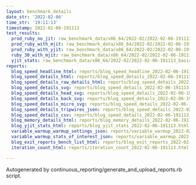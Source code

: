 ```yaml
---
layout: benchmark_details
date_str: '2022-02-06'
time_str: '19:11:13'
timestamp: 2022-02-06-191113
test_results:
  prod_ruby_no_jit: raw_benchmark_data/x86_64/2022-02/2022-02-06-191113_basic_benchmark_prod_ruby_no_jit.json
  prod_ruby_with_mjit: raw_benchmark_data/x86_64/2022-02/2022-02-06-191113_basic_benchmark_prod_ruby_with_mjit.json
  prod_ruby_with_yjit: raw_benchmark_data/x86_64/2022-02/2022-02-06-191113_basic_benchmark_prod_ruby_with_yjit.json
  ruby_30_with_mjit: raw_benchmark_data/x86_64/2022-02/2022-02-06-191113_basic_benchmark_ruby_30_with_mjit.json
  yjit_stats: raw_benchmark_data/x86_64/2022-02/2022-02-06-191113_basic_benchmark_yjit_stats.json
reports:
  blog_speed_headline_html: reports/blog_speed_headline_2022-02-06-191113.html
  blog_speed_details_html: reports/blog_speed_details_2022-02-06-191113.html
  blog_speed_details_raw_details_html: reports/blog_speed_details_2022-02-06-191113.raw_details.html
  blog_speed_details_svg: reports/blog_speed_details_2022-02-06-191113.svg
  blog_speed_details_head_svg: reports/blog_speed_details_2022-02-06-191113.head.svg
  blog_speed_details_back_svg: reports/blog_speed_details_2022-02-06-191113.back.svg
  blog_speed_details_micro_svg: reports/blog_speed_details_2022-02-06-191113.micro.svg
  blog_speed_details_tripwires_json: reports/blog_speed_details_2022-02-06-191113.tripwires.json
  blog_speed_details_csv: reports/blog_speed_details_2022-02-06-191113.csv
  blog_memory_details_html: reports/blog_memory_details_2022-02-06-191113.html
  blog_yjit_stats_html: reports/blog_yjit_stats_2022-02-06-191113.html
  variable_warmup_warmup_settings_json: reports/variable_warmup_2022-02-06-191113.warmup_settings.json
  variable_warmup_stats_of_interest_json: reports/variable_warmup_2022-02-06-191113.stats_of_interest.json
  blog_exit_reports_bench_list_html: reports/blog_exit_reports_2022-02-06-191113.bench_list.html
  iteration_count_html: reports/iteration_count_2022-02-06-191113.html

---
```

Autogenerated by continuous_reporting/generate_and_upload_reports.rb script.
